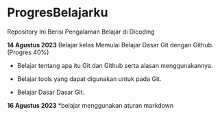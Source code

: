 # ProgresBelajarku
Repository Ini Berisi Pengalaman Belajar di Dicoding

**14 Agustus 2023**
Belajar kelas Memulai Belajar Dasar Git dengan Github. (Progres 40%)
  * Belajar tentang apa itu Git dan Github serta alasan menggunakannya.

  * Belajar tools yang dapat digunakan untuk pada Git.
  * Belajar Dasar Dasar Git.

**16 Agustus 2023**
 *belajar menggunakan  aturan markdown
